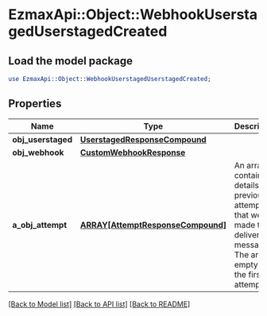 # EzmaxApi::Object::WebhookUserstagedUserstagedCreated

## Load the model package
```perl
use EzmaxApi::Object::WebhookUserstagedUserstagedCreated;
```

## Properties
Name | Type | Description | Notes
------------ | ------------- | ------------- | -------------
**obj_userstaged** | [**UserstagedResponseCompound**](UserstagedResponseCompound.md) |  | 
**obj_webhook** | [**CustomWebhookResponse**](CustomWebhookResponse.md) |  | 
**a_obj_attempt** | [**ARRAY[AttemptResponseCompound]**](AttemptResponseCompound.md) | An array containing details of previous attempts that were made to deliver the message. The array is empty if it&#39;s the first attempt. | 

[[Back to Model list]](../README.md#documentation-for-models) [[Back to API list]](../README.md#documentation-for-api-endpoints) [[Back to README]](../README.md)


